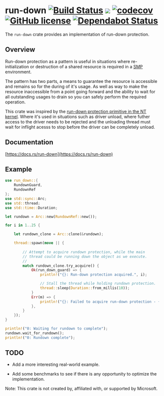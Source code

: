 run-down [![Build Status][travis-ci-img]][travis-ci] [![][crate-img]][crate] [![codecov][codecov-img]][codecov] [![GitHub license][license-img]][license] [![Dependabot Status][dependabot-img]][dependabot]
=====

The `run-down` crate provides an implementation of run-down protection.

## Overview

Run-down protection as a pattern is useful in situations where re-initialization
or destruction of a shared resource is required in a [SMP][smp-link] environment.

The pattern has two parts, a means to guarantee the resource is accessible and remains so for
the during of it's usage. As well as way to make the resource inaccessible from a point going forward
and the ability to wait for all outstanding usages to drain so you can safely perform the required operation. 

This crate was inspired by the [run-down protection primitive in the NT kernel][nt-run-down-docs].
Where it's used in situations such as driver unload, where futher access to the driver
needs to be rejected and the unloading thread must wait for inflight acesss to stop before
the driver can be completely unload.

## Documentation

[https://docs.rs/run-down](https://docs.rs/run-down)

## Example

```rust
use run_down::{
    RundownGuard,
    RundownRef
};
use std::sync::Arc;
use std::thread;
use std::time::Duration;

let rundown = Arc::new(RundownRef::new());

for i in 1..25 {

    let rundown_clone = Arc::clone(&rundown);

    thread::spawn(move || {
    
        // Attempt to acquire rundown protection, while the main
        // thread could be running down the object as we execute.
        // 
        match rundown_clone.try_acquire() {
            Ok(run_down_guard) => {
                println!("{}: Run-down protection acquired.", i);

                // Stall the thread while holding rundown protection.
                thread::sleep(Duration::from_millis(10));
            }
            Err(m) => {
                println!("{}: Failed to acquire run-down protection - {:?}", i, m);
            },
        }
    });
}

println!("0: Waiting for rundown to complete");
rundown.wait_for_rundown();
println!("0: Rundown complete");
```

## TODO

 - Add a more interesting real-world example.
 
 - Add some benchmarks to see if there is any opportunity to optimize the implementation.

Note: This crate is not created by, affiliated with, or supported by Microsoft.

<!-- Markdown References -->
[travis-ci]: https://travis-ci.org/bgianfo/rust-run-down
[travis-ci-img]: https://travis-ci.org/bgianfo/rust-run-down.svg?branch=master

[license]:https://github.com/bgianfo/rust-run-down/blob/master/LICENSE
[license-img]: https://img.shields.io/github/license/bgianfo/rust-run-down.svg

[dependabot]: https://dependabot.com
[dependabot-img]: https://api.dependabot.com/badges/status?host=github&repo=bgianfo/rust-run-down

[crate]: https://crates.io/crates/run-down
[crate-img]:http://meritbadge.herokuapp.com/run-down

[codecov]: https://codecov.io/gh/bgianfo/rust-run-down
[codecov-img]:https://codecov.io/gh/bgianfo/rust-run-down/branch/master/graph/badge.svg

[nt-run-down-docs]: https://docs.microsoft.com/en-us/windows-hardware/drivers/kernel/run-down-protection

[smp-link]: https://en.wikipedia.org/wiki/Symmetric_multiprocessing

